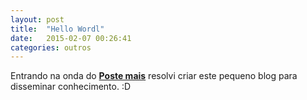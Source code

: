 ```yaml
---
layout: post
title:  "Hello Wordl"
date:   2015-02-07 00:26:41
categories: outros
---
```

Entrando na onda do **[Poste mais](https://github.com/LFeh/poste-mais)** resolvi criar este pequeno blog para disseminar conhecimento. :D